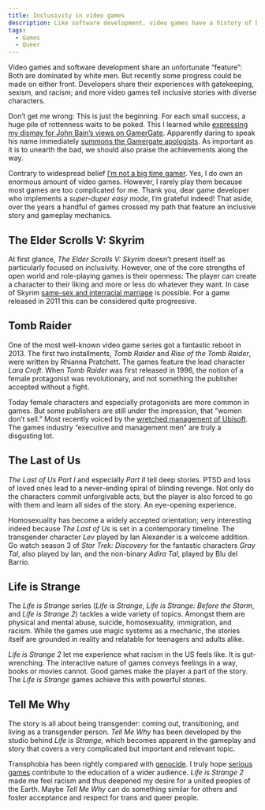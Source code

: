 ```yaml
---
title: Inclusivity in video games
description: Like software development, video games have a history of being dominated by white men.
tags:
  - Games
  - Queer
---
```


Video games and software development share an unfortunate “feature”: Both are dominated by white men. But recently some progress could be made on either front. Developers share their experiences with gatekeeping, sexism, and racism; and more video games tell inclusive stories with diverse characters.

Don’t get me wrong: This is just the beginning. For each small success, a huge pile of rottenness waits to be poked. This I learned while [expressing my dismay for John Bain’s views on GamerGate](https://twitter.fynn.be/1331893390666035201/). Apparently daring to speak his name immediately [summons the Gamergate apologists](https://twitter.fynn.be/1332281128070344704/). As important as it is to unearth the bad, we should also praise the achievements along the way.

Contrary to widespread belief [I’m not a big time gamer](https://steamcommunity.com/id/mvsde/). Yes, I do own an enormous amount of video games. However, I rarely play them because most games are too complicated for me. Thank you, dear game developer who implements a _super-duper easy mode_, I’m grateful indeed! That aside, over the years a handful of games crossed my path that feature an inclusive story and gameplay mechanics.

## The Elder Scrolls V: Skyrim

At first glance, _The Elder Scrolls V: Skyrim_ doesn’t present itself as particularly focused on inclusivity. However, one of the core strengths of open world and role-playing games is their openness: The player can create a character to their liking and more or less do whatever they want. In case of Skyrim [same-sex and interracial marriage](<https://elderscrolls.fandom.com/wiki/Marriage_(Skyrim)>) is possible. For a game released in 2011 this can be considered quite progressive.

## Tomb Raider

One of the most well-known video game series got a fantastic reboot in 2013. The first two installments, _Tomb Raider_ and _Rise of the Tomb Raider_, were written by Rhianna Pratchett. The games feature the lead character _Lara Croft_. When _Tomb Raider_ was first released in 1996, the notion of a female protagonist was revolutionary, and not something the publisher accepted without a fight.

Today female characters and especially protagonists are more common in games. But some publishers are still under the impression, that “women don’t sell.” Most recently voiced by the [wretched management of Ubisoft](https://www.bloomberg.com/news/articles/2020-07-21/ubisoft-sexual-misconduct-scandal-harassment-sexism-and-abuse). The games industry “executive and management men” are truly a disgusting lot.

## The Last of Us

_The Last of Us Part I_ and especially _Part II_ tell deep stories. PTSD and loss of loved ones lead to a never-ending spiral of blinding revenge. Not only do the characters commit unforgivable acts, but the player is also forced to go with them and learn all sides of the story. An eye-opening experience.

Homosexuality has become a widely accepted orientation; very interesting indeed because _The Last of Us_ is set in a contemporary timeline. The transgender character _Lev_ played by Ian Alexander is a welcome addition. Go watch season 3 of _Star Trek: Discovery_ for the fantastic characters _Gray Tal_, also played by Ian, and the non-binary _Adira Tal_, played by Blu del Barrio.

## Life is Strange

The _Life is Strange_ series (_Life is Strange_, _Life is Strange: Before the Storm_, and _Life is Strange 2_) tackles a wide variety of topics. Amongst them are physical and mental abuse, suicide, homosexuality, immigration, and racism. While the games use magic systems as a mechanic, the stories itself are grounded in reality and relatable for teenagers and adults alike.

_Life is Strange 2_ let me experience what racism in the US feels like. It is gut-wrenching. The interactive nature of games conveys feelings in a way, books or movies cannot. Good games make the player a part of the story. The _Life is Strange_ games achieve this with powerful stories.

## Tell Me Why

The story is all about being transgender: coming out, transitioning, and living as a transgender person. _Tell Me Why_ has been developed by the studio behind _Life is Strange_, which becomes apparent in the gameplay and story that covers a very complicated but important and relevant topic.

Transphobia has been rightly compared with [genocide](https://web.archive.org/web/20210122103152/https://twitter.com/JimSterling/status/1352564553960353793). I truly hope [serious games](https://en.wikipedia.org/wiki/Serious_game) contribute to the education of a wider audience. _Life is Strange 2_ made me feel racism and thus deepened my desire for a united peoples of the Earth. Maybe _Tell Me Why_ can do something similar for others and foster acceptance and respect for trans and queer people.
